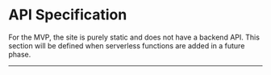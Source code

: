 # API Specification

For the MVP, the site is purely static and does not have a backend API. This section will be defined when serverless functions are added in a future phase.

---
